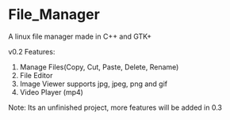 # File_Manager
A linux file manager made in C++ and GTK+

v0.2 Features:
1. Manage Files(Copy, Cut, Paste, Delete, Rename)
2. File Editor
3. Image Viewer supports jpg, jpeg, png and gif
4. Video Player (mp4)

Note: Its an unfinished project, more features will be added in 0.3
